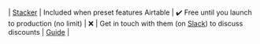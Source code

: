 | [Stacker](https://stacker.app/pricing?ref=unly-nrn) | Included when preset features Airtable | :heavy_check_mark: Free until you launch to production (no limit) | :x: | Get in touch with them (on [Slack](https://stacker-customers.slack.com)) to discuss discounts | [Guide](../guides/stacker-cms/setup-stacker) |
